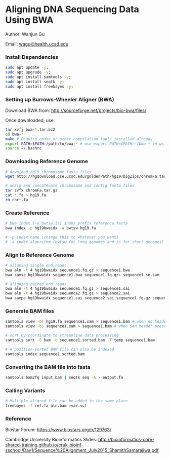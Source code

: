 # Aligning DNA Sequencing Data Using BWA

Author: Wanjun Gu

Email: wagu@health.ucsd.edu



### Install Dependencies

```bash
sudo apt update -y;
sudo apt upgrade -y;
sudo apt install samtools -y;
sudo apt install seqtk -y;
sudo apt install freebayes -y;
```



### Setting up Burrows-Wheeler Aligner (BWA)

Download BWA from: http://sourceforge.net/projects/bio-bwa/files/

Once downloaded, use:

```bash
tar xvfj bwa-*.tar.bz2 
cd bwa-*
make # Require cmake or other compilation tools installed already
export PATH=$PATH:/path/to/bwa-* # use export PATH=$PATH:~/bwa-* in wsl
source ~/.bashrc
```



### Downloading Reference Genome

```bash
# download hg19 chromosome fasta files
wget http://hgdownload.cse.ucsc.edu/goldenPath/hg19/bigZips/chromFa.tar.gz

# unzip and concatenate chromosome and contig fasta files
tar zvfx chromFa.tar.gz
cat *.fa > hg19.fa
rm chr*.fa
```



### Create Reference

```bash
# bwa index [-a bwtsw|is] index_prefix reference.fasta
bwa index -p hg19bwaidx -a bwtsw hg19.fa

# -p index name (change this to whatever you want)
# -a index algorithm (bwtsw for long genomes and is for short genomes)
```



### Align to Reference Genome

```bash
# aligning single end reads
bwa aln -t 4 hg19bwaidx sequence1.fq.gz > sequence1.bwa
bwa samse hg19bwaidx sequence1.bwa sequence1.fq.gz> sequence1_se.sam

# aligning paired end reads
bwa aln -t 4 hg19bwaidx sequence1.fq.gz > sequence1.sai
bwa aln -t 4 hg19bwaidx sequence2.fq.gz > sequence2.sai
bwa sampe hg19bwaidx sequence1.sai sequence2.sai sequence1.fq.gz sequence2.fq.gz > sequence12_pe.sam
```



### Generate BAM files

```bash
samtools view -bT hg19.fa sequence1.sam > sequence1.bam # when no header
samtools view -bS sequence1.sam > sequence1.bam # when SAM header present

# sort by coordinate to streamline data processing
samtools sort -O bam -o sequence1.sorted.bam -T temp sequence1.bam 

# A position-sorted BAM file can also be indexed
samtools index sequence1.sorted.bam
```



### Converting the BAM file into fasta

```bash
samtools bam2fq input.bam | seqtk seq -A > output.fa
```



### Calling Variants

```bash
# Multiple aligned file can be added in the same place
freebayes -f ref.fa aln.bam >var.vcf
```



### Reference

Biostar Forum: https://www.biostars.org/p/129763/

Cambridge University Bioinformatics Slides: http://bioinformatics-core-shared-training.github.io/cruk-bioinf-sschool/Day1/Sequence%20Alignment_July2015_ShamithSamarajiwa.pdf